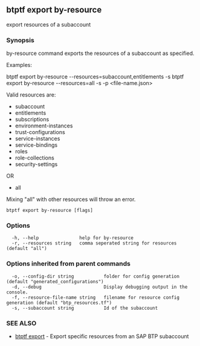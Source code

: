 ## btptf export by-resource

export resources of a subaccount

### Synopsis

by-resource command exports the resources of a subaccount as specified.

Examples:

btptf export by-resource --resources=subaccount,entitlements -s <subaccount-id>
btptf export by-resource --resources=all -s <subaccount-id> -p <file-name.json>

Valid resources are:
- subaccount
- entitlements
- subscriptions
- environment-instances
- trust-configurations
- service-instances
- service-bindings
- roles
- role-collections
- security-settings

OR

- all

Mixing "all" with other resources will throw an error.

```
btptf export by-resource [flags]
```

### Options

```
  -h, --help               help for by-resource
  -r, --resources string   comma seperated string for resources (default "all")
```

### Options inherited from parent commands

```
  -o, --config-dir string           folder for config generation (default "generated_configurations")
  -d, --debug                       Display debugging output in the console.
  -f, --resource-file-name string   filename for resource config generation (default "btp_resources.tf")
  -s, --subaccount string           Id of the subaccount
```

### SEE ALSO

* [btptf export](btptf_export.md)	 - Export specific resources from an SAP BTP subaccount


